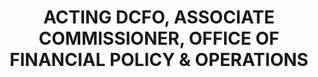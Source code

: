 ---
name : MS. JOANNE GASPARINI
department: SOCIAL SECURITY ADMINISTRATION
title: ACTING DCFO, ASSOCIATE COMMISSIONER, OFFICE OF FINANCIAL POLICY & OPERATIONS
img:
description: Joanne R. Gasparini is the Acting Associate Commissioner for the Office of Financial Policy and Operations (OFPO) for the Social Security Administration (SSA) since November 2018.  In this role, Joanne serves as the agency’s Acting Deputy Chief Financial Officer and is accountable for certification and payment delivery of $1 trillion in Old-Age, Survivors, and Disability Insurance and Supplemental Security Income (SSI) benefit payments and accounting for execution of more than $12 billion in administrative expenditures, as well as reimbursable activity.  Joanne is also responsible for providing executive leadership for the Social Security Online Reporting and Accounting System, development and publication of the Agency Financial Report (AFR) (which contains audited financial statements), employee travel, Third Party Draft Payment System for field offices, Social Security Electronic Remittance System, Debt Management modernization, Cost Analysis System (to measure productivity and costs of agency workloads), the agency’s internal control program, and Enterprise Risk Management.  Under Joanne’s leadership, the agency received its 25th consecutive unmodified (clean) audit opinion on its financial statements.  In addition, the Association of Government Accountants (AGA) recognized SSA with its 21st consecutive Certificate in Accountability Reporting Award for its AFR.  Both achievements are unprecedented in Federal Government.
             
   Prior to her current appointment, Joanne was the Deputy Associate Commissioner for OFPO.  She also previously served as the Executive Lead for Improper Payments for the Office of Quality Assurance, as well as the accountable official for the Agency Priority Goal to address SSI improper payments.  In these roles, Joanne provided executive oversight and accountability for SSA’s improper payments initiatives. Joanne was responsible for developing and implementing a strategic approach to influence positively improper payments through mitigation and detection initiatives.  Specifically, Joanne advanced the Access to Financial Institutions initiative to identify financial resources in excess of statutory limits for SSI applicants and recipients to prevent issuance of improper payments.
             
   Since the beginning of fiscal year 2018, Joanne is the enterprise-wide executive lead for developing a prioritized approach to utilize agency resources to develop and modernize information technology to support the Agency Strategic Plan and other priorities.  Through this collaboration effort, Joanne aligns agency efforts with the agency’s budget, priorities, and establishes executive accountability for each investment.
             
   Joanne began her career with SSA as a Clerk in the Office of Disability Operations in 1979.  She then served as a Management Analyst in SSI policy while pursuing her Bachelors in Science in Accounting from Towson University, which she obtained in 1986.  Joanne subsequently advanced to a Management Analyst for the Deputy Commissioner for Programs. She held increasing higher levels of responsibility in OFPO, including Senior Accountant for the agency’s financial reporting and then Director for Payment and Recovery Policy.  In 2009, Joanne was appointed to the Senior Executive Service as the Deputy Associate Commissioner for OFPO.
             
   Joanne is a Certified Public Accountant with the State of Maryland and Certified Government Financial Manager with the AGA.  Joanne has served on the Board of Directors for the AGA Baltimore Chapter, as well as Chapter President. Joanne is married with twin children.  She and her family reside in Northern Baltimore County.

---
